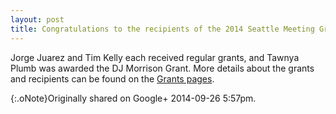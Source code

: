 ```yaml
---
layout: post
title: Congratulations to the recipients of the 2014 Seattle Meeting Grants!
---
```


Jorge Juarez and Tim Kelly each received regular grants, and Tawnya Plumb was awarded the DJ Morrison Grant. More details about the grants and recipients can be found on the [Grants pages](http://www.aallnet.org/chapter/westpac/grants-2.asp).

{:.oNote}Originally shared on Google+ 2014-09-26 5:57pm.
